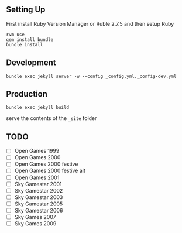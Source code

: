 ## Setting Up
First install Ruby Version Manager or Ruble 2.7.5 and then setup Ruby
```
rvm use
gem install bundle
bundle install
```


## Development
```
bundle exec jekyll server -w --config _config.yml,_config-dev.yml
```

## Production
```
bundle exec jekyll build
```
serve the contents of the `_site` folder


## TODO
- [ ] Open Games 1999
- [ ] Open Games 2000
- [ ] Open Games 2000 festive
- [ ] Open Games 2000 festive alt
- [ ] Open Games 2001
- [ ] Sky Gamestar 2001
- [ ] Sky Gamestar 2002
- [ ] Sky Gamestar 2003
- [ ] Sky Gamestar 2005
- [ ] Sky Gamestar 2006
- [ ] Sky Games 2007
- [ ] Sky Games 2009
